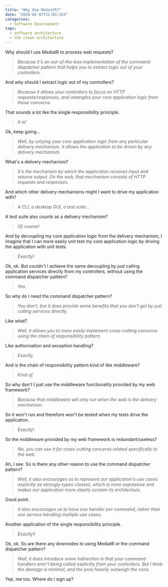 ```yaml
---
title: "Why Use MediatR?"
date: "2024-02-07T21:03:35Z"
categories:
  - Software Development
tags:
  - software architecture
  - the clean architecture
---
```


Why should I use MediatR to process web requests?

> _Because it's an out-of-the-box implementation of the command dispatcher pattern that helps you to extract logic out of your controllers._

And why should I extract logic out of my controllers?

> _Because it allows your controllers to focus on HTTP requests/responses, and untangles your core application logic from those concerns._

That sounds a lot like the single responsibility principle.

> _It is!_

Ok, keep going...

> _Well, by untying your core application logic from any particular delivery mechanism, it allows the application to be driven by any delivery mechanism._

What's a delivery mechanism?

> _It's the mechanism by which the application receives input and returns output. On the web, that mechanism consists of HTTP requests and responses._

And which other delivery mechanisms might I want to drive my application with?

> _A CLI, a desktop GUI, a test suite..._

A test suite also counts as a delivery mechanism?

> _Of course!_

And by decoupling my core application logic from the delivery mechanism, I imagine that I can more easily unit test my core application logic by driving the application with unit tests.

> _Exactly!_

Ok, ok. But couldn't I achieve the same decoupling by just calling application services directly from my controllers, without using the command dispatcher pattern?

> _Yes._

So why do I need the command dispatcher pattern?

> _You don't, but it does provide some benefits that you don't get by just calling services directly._

Like what?

> _Well, it allows you to more easily implement cross-cutting concerns using the chain of responsibility pattern._

Like authorisation and exception handling?

> _Exactly._

And is the chain of responsibility pattern kind of like middleware?

> _Kind of._

So why don't I just use the middleware functionality provided by my web framework?

> _Because that middleware will only run when the web is the delivery mechanism._

So it won't run and therefore won't be tested when my tests drive the application.

> _Exactly!_

So the middleware provided by my web framework is redundant/useless?

> _No, you can use it for cross-cutting concerns related specifically to the web._

Ah, I see. So is there any other reason to use the command dispatcher pattern?

> _Well, it also encourages us to represent our application's use cases explicitly as strongly-types classes, which is more expressive and makes our application more clearly scream its architecture._

Good point.

> _It also encourages us to have one handler per command, rather than one service handling multiple use cases._

Another application of the single responsibility principle.

> _Exactly!!_

Ok, ok. So are there any downsides to using MediatR or the command dispatcher pattern?

> _Well, it does introduce some indirection in that your command handlers aren't being called explicitly from your controllers. But I think the damage is minimal, and the pros heavily outweigh the cons._

Yep, me too. Where do I sign up?
